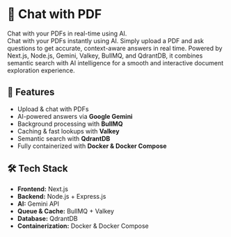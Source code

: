 # 📄 Chat with PDF

Chat with your PDFs in real-time using AI.  
Chat with your PDFs instantly using AI. Simply upload a PDF and ask questions to get accurate, context-aware answers in real time. Powered by Next.js, Node.js, Gemini, Valkey, BullMQ, and QdrantDB, it combines semantic search with AI intelligence for a smooth and interactive document exploration experience.


## 🚀 Features
- Upload & chat with PDFs
- AI-powered answers via **Google Gemini**
- Background processing with **BullMQ**
- Caching & fast lookups with **Valkey**
- Semantic search with **QdrantDB**
- Fully containerized with **Docker & Docker Compose**

## 🛠️ Tech Stack
- **Frontend:** Next.js  
- **Backend:** Node.js + Express.js  
- **AI:** Gemini API  
- **Queue & Cache:** BullMQ + Valkey  
- **Database:** QdrantDB  
- **Containerization:** Docker & Docker Compose  

